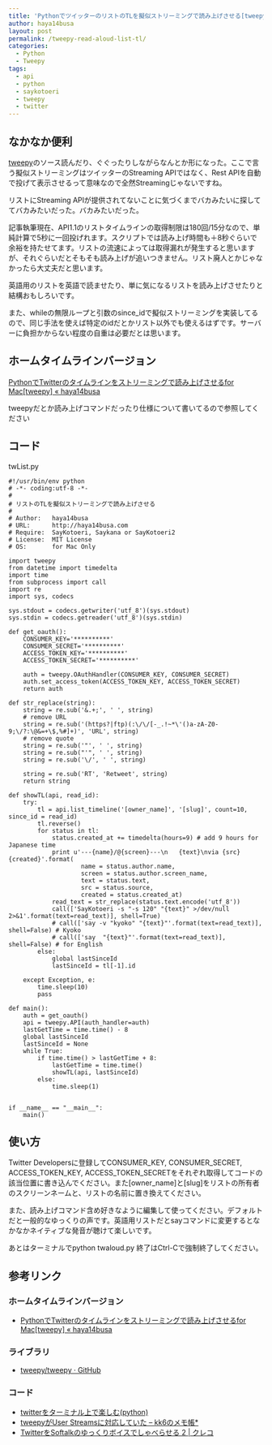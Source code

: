 ```yaml
---
title: 'PythonでツイッターのリストのTLを擬似ストリーミングで読み上げさせる[tweepy]'
author: haya14busa
layout: post
permalink: /tweepy-read-aloud-list-tl/
categories:
  - Python
  - Tweepy
tags:
  - api
  - python
  - saykotoeri
  - tweepy
  - twitter
---
```

## なかなか便利

[tweepy][1]のソース読んだり、ぐぐったりしながらなんとか形になった。ここで言う擬似ストリーミングはツイッターのStreaming APIではなく、Rest APIを自動で投げて表示させるって意味なので全然Streamingじゃないですね。

リストにStreaming APIが提供されてないことに気づくまでバカみたいに探しててバカみたいだった。バカみたいだった。

記事執筆現在、API1.1のリストタイムラインの取得制限は180回/15分なので、単純計算で5秒に一回投げれます。スクリプトでは読み上げ時間も＋8秒ぐらいで余裕を持たせてます。リストの流速によっては取得漏れが発生すると思いますが、それぐらいだとそもそも読み上げが追いつきません。リスト廃人とかじゃなかったら大丈夫だと思います。

英語用のリストを英語で読ませたり、単に気になるリストを読み上げさせたりと結構おもしろいです。

また、whileの無限ループと引数のsince_idで擬似ストリーミングを実装してるので、同じ手法を使えば特定のidだとかリスト以外でも使えるはずです。サーバーに負担かからない程度の自重は必要だとは思います。

## ホームタイムラインバージョン

[PythonでTwitterのタイムラインをストリーミングで読み上げさせるfor Mac[tweepy] « haya14busa][2]

tweepyだとか読み上げコマンドだったり仕様について書いてるので参照してください

## コード

twList.py

    #!/usr/bin/env python
    # -*- coding:utf-8 -*-
    #
    # リストのTLを擬似ストリーミングで読み上げさせる
    # 
    # Author:   haya14busa
    # URL:      http://haya14busa.com
    # Require:  SayKotoeri, Saykana or SayKotoeri2
    # License:  MIT License
    # OS:       for Mac Only
    
    import tweepy
    from datetime import timedelta
    import time
    from subprocess import call
    import re
    import sys, codecs
    
    sys.stdout = codecs.getwriter('utf_8')(sys.stdout)
    sys.stdin = codecs.getreader('utf_8')(sys.stdin)
    
    def get_oauth():
        CONSUMER_KEY='**********'
        CONSUMER_SECRET='**********'
        ACCESS_TOKEN_KEY='**********'
        ACCESS_TOKEN_SECRET='**********'
         
        auth = tweepy.OAuthHandler(CONSUMER_KEY, CONSUMER_SECRET)
        auth.set_access_token(ACCESS_TOKEN_KEY, ACCESS_TOKEN_SECRET)
        return auth
    
    def str_replace(string):
        string = re.sub('&.+;', ' ', string)
        # remove URL
        string = re.sub('(https?|ftp)(:\/\/[-_.!~*\'()a-zA-Z0-9;\/?:\@&=+\$,%#]+)', 'URL', string)
        # remove quote
        string = re.sub('"', ' ', string)
        string = re.sub("'", ' ', string)
        string = re.sub('\/', ' ', string)
    
        string = re.sub('RT', 'Retweet', string)
        return string
      
    def showTL(api, read_id):
        try:
            tl = api.list_timeline('[owner_name]', '[slug]', count=10, since_id = read_id)
            tl.reverse()
            for status in tl:
                status.created_at += timedelta(hours=9) # add 9 hours for Japanese time
                print u'---{name}/@{screen}---\n   {text}\nvia {src} {created}'.format(
                        name = status.author.name,
                        screen = status.author.screen_name,
                        text = status.text,
                        src = status.source,
                        created = status.created_at)
                read_text = str_replace(status.text.encode('utf_8'))
                call(['SayKotoeri -s "-s 120" "{text}" >/dev/null 2>&1'.format(text=read_text)], shell=True)
                # call(['say -v "kyoko" "{text}"'.format(text=read_text)], shell=False) # Kyoko
                # call(['say  "{text}"'.format(text=read_text)], shell=False) # for English
            else:
                global lastSinceId
                lastSinceId = tl[-1].id
                
        except Exception, e:
            time.sleep(10)
            pass
    
    def main():
        auth = get_oauth()
        api = tweepy.API(auth_handler=auth)
        lastGetTime = time.time() - 8
        global lastSinceId
        lastSinceId = None
        while True:
            if time.time() > lastGetTime + 8:
                lastGetTime = time.time()
                showTL(api, lastSinceId)
            else:
                time.sleep(1)
    
     
    if __name__ == "__main__":
        main()
    

## 使い方

Twitter Developersに登録してCONSUMER\_KEY, CONSUMER\_SECRET, ACCESS\_TOKEN\_KEY, ACCESS\_TOKEN\_SECRETをそれぞれ取得してコードの該当位置に書き込んでください。また[owner_name]と[slug]をリストの所有者のスクリーンネームと、リストの名前に置き換えてください。

また、読み上げコマンド含め好きなように編集して使ってください。デフォルトだと一般的なゆっくりの声です。英語用リストだとsayコマンドに変更するとなかなかネイティブな発音が聴けて楽しいです。

あとはターミナルでpython twaloud.py 終了はCtrl-Cで強制終了してください。

## 参考リンク

### ホームタイムラインバージョン

*   [PythonでTwitterのタイムラインをストリーミングで読み上げさせるfor Mac[tweepy] « haya14busa][2]

### ライブラリ

*   [tweepy/tweepy · GitHub][3]

### コード

*   [twitterをターミナル上で楽しむ(python)][4]
*   [tweepyがUser Streamsに対応していた &#8211; kk6のメモ帳*][5]
*   [TwitterをSoftalkのゆっくりボイスでしゃべらせる 2 | クレコ][6]

 [1]: (https://github.com/tweepy/tweepy)
 [2]: http://haya14busa.com/tweepy-read-aloud-tl/
 [3]: https://github.com/tweepy/tweepy
 [4]: http://www.nari64.com/?p=200
 [5]: http://kk6.hateblo.jp/entry/20110817/1313564125
 [6]: http://creco.net/2009/07/17/softalk_twitter_to_bring_out_slowly_in_a_voice_of/